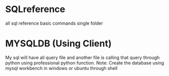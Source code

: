 # SQLreference
all sql reference basic commands single folder

# MYSQLDB (Using Client)
My sql will have all query file and another file is calling that query through python using professional python function.
Note: Create the database using mysql workbench in windows or ubuntu through shell
